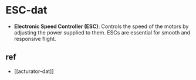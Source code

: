 
# ESC-dat

- **Electronic Speed Controller (ESC)**: Controls the speed of the motors by adjusting the power supplied to them. ESCs are essential for smooth and responsive flight.

## ref 

- [[acturator-dat]]